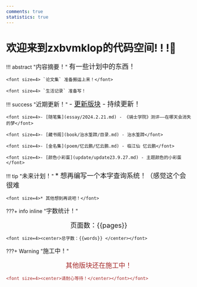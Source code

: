 ```yaml
---
comments: true
statistics: true
---
```



# 欢迎来到zxbvmklop的代码空间! ! !🎫


!!! abstract "<font size=3>内容摘要！</font>"
    <font size=4>有一些计划中的东西！</font>

    <font size=4> `论文集` 准备搬运上来！</font>

    <font size=4> `生活记录` 准备写！

!!! success "<font size=3>近期更新！</font>"
    <font size=4>- [更新版块](update/index.md) - 持续更新！</font>

    <font size=4>- [随笔集](essay/2024.2.21.md) - 《骑士学院》测评——在哪天会消失的梦</font>

    <font size=4>- [藏书阁](book/治水筌蹄/目录.md) - 治水筌蹄</font>

    <font size=4>- [金名集](poem/忆云鹏/忆云鹏.md) - 临江仙 忆云鹏</font>

    <font size=4>- [颜色小彩蛋](update/update23.9.27.md) - 主题颜色的小彩蛋</font>


!!! tip "<font size=3>未来计划！</font>"
    <font size=4>* 想再编写一个本字查询系统！（感觉这个会很难</font>

    <font size=4>* 其他想到再说吧！</font>

???+ info inline "<font size=3>字数统计！</font>"
    <font size=4><center>页面数：{{pages}} </center></font>
    
    <font size=4><center>总字数：{{words}} </center></font>

???+ Warning "<font size=3>施工中！</font>" 
    <font color=brown> <font size=4><center>其他版块还在施工中！</center></font>

    <font size=4><center>请耐心等待！</center></font></font>